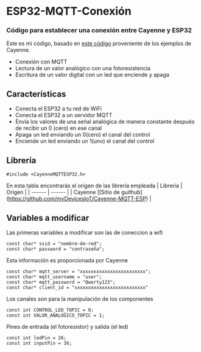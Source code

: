 # ESP32-MQTT-Conexión
### Código para establecer una conexión entre Cayenne y ESP32
Este es mi código, basado en [este código](https://github.com/myDevicesIoT/Cayenne-MQTT-ESP/blob/master/examples/ESP32/ESP32.ino) proveniente de los ejemplos  de Cayenne.

- Conexión con MQTT
- Lectura de un valor analógico con una fotoresistencia
- Escritura de un valor digital con un led que enciende y apaga

## Características

- Conecta el ESP32 a tu red de WiFi
- Conecta el ESP32 a un servidor MQTT
- Envía los valores de una señal analógica de manera constante después de recibir un 0 (cero) en ese canal
- Apaga un led enviando un 0(cero) el canal del control
- Enciende un led enviando un 1(uno) el canal del control

## Librería
```
#include <CayenneMQTTESP32.h>
```
En esta tabla encontrarás el origen de las librería empleada
| Librería | Origen |
| ------ | ------ |
| Cayenne |[Sitio de guithub] (https://github.com/myDevicesIoT/Cayenne-MQTT-ESP) |

## Variables a modificar
Las primeras variables a modificar son las de coneccion a wifi
```
const char* ssid = "nombre-de-red";
const char* password = "contraseña";
```
Esta información es proporcionada por Cayenne
```
const char* mqtt_server = "xxxxxxxxxxxxxxxxxxxxxxxx";
const char* mqtt_username = "user";
const char* mqtt_password = "Qwerty123";
const char* client_id = "xxxxxxxxxxxxxxxxxxxxxxxxxx"
```
Los canales son para la manipulación de los componentes
```
const int CONTROL_LED_TOPIC = 0;
const int VALOR_ANALOGICO_TOPIC = 1;
```
Pines de entrada (el fotoresistor) y salida (el led)
```
const int ledPin = 26;
const int inputPin = 36;
```
